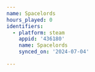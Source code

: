 ```yaml
---
name: Spacelords
hours_played: 0
identifiers:
  - platform: steam
    appid: '436180'
    name: Spacelords
    synced_on: '2024-07-04'

---
```

